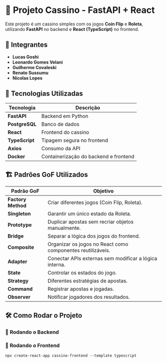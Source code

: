 # 🎰 Projeto Cassino - FastAPI + React

Este projeto é um cassino simples com os jogos **Coin Flip** e **Roleta**, utilizando **FastAPI** no backend e **React (TypeScript)** no frontend.

## 👥 Integrantes
- **Lucas Goshi**
- **Leonardo Gomes Velani**
- **Guilherme Covaleski**
- **Renato Sussumu**
- **Nicolas Lopes**

## 📌 Tecnologias Utilizadas

| Tecnologia  | Descrição |
|------------|--------------------------------|
| **FastAPI**    | Backend em Python |
| **PostgreSQL** | Banco de dados |
| **React**      | Frontend do cassino |
| **TypeScript** | Tipagem segura no frontend |
| **Axios**      | Consumo da API |
| **Docker**     | Containerização do backend e frontend |

## 🏗️ Padrões GoF Utilizados

| Padrão GoF      | Objetivo |
|----------------|------------------------------------------------|
| **Factory Method** | Criar diferentes jogos (Coin Flip, Roleta). |
| **Singleton** | Garantir um único estado da Roleta. |
| **Prototype** | Duplicar apostas sem recriar objetos manualmente. |
| **Bridge** | Separar a lógica dos jogos do frontend. |
| **Composite** | Organizar os jogos no React como componentes reutilizáveis. |
| **Adapter** | Conectar APIs externas sem modificar a lógica interna. |
| **State** | Controlar os estados do jogo. |
| **Strategy** | Diferentes estratégias de apostas. |
| **Command** | Registrar apostas e jogadas. |
| **Observer** | Notificar jogadores dos resultados. |

## 🛠️ Como Rodar o Projeto

### 🔹 **Rodando o Backend**

### 🔹 **Rodando o Frontend**
```npx create-react-app cassino-frontend --template typescript``` 

